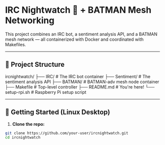 # IRC Nightwatch 🔭 + BATMAN Mesh Networking

This project combines an IRC bot, a sentiment analysis API, and a BATMAN mesh network — all containerized with Docker and coordinated with Makefiles.

---

## 📁 Project Structure

ircnightwatch/
├── IRC/ # The IRC bot container
├── Sentiment/ # The sentiment analysis API
├── BATMAN/ # BATMAN-adv mesh node container
├── Makefile # Top-level controller
├── README.md # You're here!
└── setup-rpi.sh # Raspberry Pi setup script

---

## 🚀 Getting Started (Linux Desktop)

1. **Clone the repo:**

```bash
git clone https://github.com/your-user/ircnightwatch.git
cd ircnightwatch
